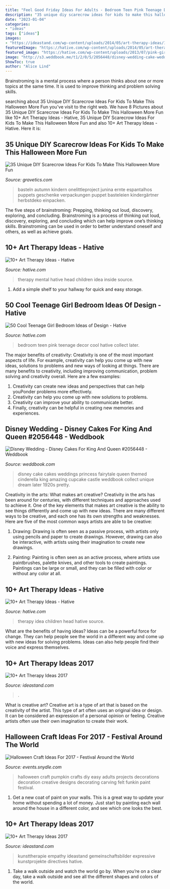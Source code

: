 ```yaml
---
title: "Feel Good Friday Ideas For Adults - Bedroom Teen Pink Teenage Decor Cool Hative Collect Later"
description: "35 unique diy scarecrow ideas for kids to make this halloween more fun"
date: "2023-01-04"
categories:
- "ideas"
tags: ["ideas"]
images:
- "https://ideastand.com/wp-content/uploads/2014/05/art-therapy-ideas/12-art-therapy-ideas.jpg"
featuredImage: "https://hative.com/wp-content/uploads/2014/05/art-therapy-ideas/9-art-therapy-ideas.jpg"
featured_image: "https://hative.com/wp-content/uploads/2013/07/pink-girls-bedroom-design-2823.jpg"
image: "http://s3.weddbook.me/t1/2/0/5/2056448/disney-wedding-cake-weddings-cake-inspirations-pinterest.jpg"
ShowToc: true
author: "Alice Lind"
---
```



Brainstroming is a mental process where a person thinks about one or more topics at the same time. It is used to improve thinking and problem solving skills.

	

		
searching about 35 Unique DIY Scarecrow Ideas For Kids To Make This Halloween More Fun you've visit to the right web. We have 8 Pictures about 35 Unique DIY Scarecrow Ideas For Kids To Make This Halloween More Fun like 10+ Art Therapy Ideas - Hative, 35 Unique DIY Scarecrow Ideas For Kids To Make This Halloween More Fun and also 10+ Art Therapy Ideas - Hative. Here it is:
		
    
## 35 Unique DIY Scarecrow Ideas For Kids To Make This Halloween More Fun

<img loading=lazy src="https://www.gravetics.com/wp-content/uploads/2017/07/Paper-Bag-Scarecrow.jpg" onerror="this.onerror=null;this.src='https://tse3.mm.bing.net/th?id=OIP.Nw2qryO_anFV9sw7I214ewHaJ4&amp;pid=15.1';" alt="35 Unique DIY Scarecrow Ideas For Kids To Make This Halloween More Fun">

_Source: gravetics.com_

>basteln autumn kindern onelittleproject junina ernte espantalhos puppets geschenke verpackungen puppet basteleien kindergärtner herbstdeko einpacken. 

	

The five steps of brainstroming: Prepping, thinking out loud, discovery, exploring, and concluding.
Brainstroming is a process of thinking out loud, discovery, exploring, and concluding which can help improve one’s thinking skills. Brainstroming can be used in order to better understand oneself and others, as well as achieve goals.

    
## 10+ Art Therapy Ideas - Hative

<img loading=lazy src="https://hative.com/wp-content/uploads/2014/05/art-therapy-ideas/7-art-therapy-ideas.jpg" onerror="this.onerror=null;this.src='https://tse1.mm.bing.net/th?id=OIP.wQEH2vgbHV2iGNyH8PIO5AHaKJ&amp;pid=15.1';" alt="10+ Art Therapy Ideas - Hative">

_Source: hative.com_

>therapy mental hative head children idea inside source. 

	

1. Add a simple shelf to your hallway for quick and easy storage.

    
## 50 Cool Teenage Girl Bedroom Ideas Of Design - Hative

<img loading=lazy src="https://hative.com/wp-content/uploads/2013/07/pink-girls-bedroom-design-2823.jpg" onerror="this.onerror=null;this.src='https://tse3.mm.bing.net/th?id=OIP.9i1kY_sbVeKv5E04zcb9GgHaFk&amp;pid=15.1';" alt="50 Cool Teenage Girl Bedroom Ideas of Design - Hative">

_Source: hative.com_

>bedroom teen pink teenage decor cool hative collect later. 

	

The major benefits of creativity:
Creativity is one of the most important aspects of life. For example, creativity can help you come up with new ideas, solutions to problems and new ways of looking at things. There are many benefits to creativity, including improving communication, problem solving and creativity overall. Here are a few examples:
1) Creativity can create new ideas and perspectives that can help youPonder problems more effectively.
2) Creativity can help you come up with new solutions to problems.
3) Creativity can improve your ability to communicate better.
4) Finally, creativity can be helpful in creating new memories and experiences.

    
## Disney Wedding - Disney Cakes For King And Queen #2056448 - Weddbook

<img loading=lazy src="http://s3.weddbook.me/t1/2/0/5/2056448/disney-wedding-cake-weddings-cake-inspirations-pinterest.jpg" onerror="this.onerror=null;this.src='https://tse4.mm.bing.net/th?id=OIP.iLpd9tluQrMmXXU65BWWGgHaLG&amp;pid=15.1';" alt="Disney Wedding - Disney Cakes For King And Queen #2056448 - Weddbook">

_Source: weddbook.com_

>disney cake cakes weddings princess fairytale queen themed cinderella king amazing cupcake castle weddbook collect unique dream later 1920s pretty. 

	

Creativity in the arts: What makes art creative?
Creativity in the arts has been around for centuries, with different techniques and approaches used to achieve it. One of the key elements that makes art creative is the ability to see things differently and come up with new ideas. There are many different ways to be creative, and each one has its own strengths and weaknesses. Here are five of the most common ways artists are able to be creative: 
1. Drawing: Drawing is often seen as a passive process, with artists only using pencils and paper to create drawings. However, drawing can also be interactive, with artists using their imagination to create new drawings.

2. Painting: Painting is often seen as an active process, where artists use paintbrushes, palette knives, and other tools to create paintings. Paintings can be large or small, and they can be filled with color or without any color at all.

    
## 10+ Art Therapy Ideas - Hative

<img loading=lazy src="https://hative.com/wp-content/uploads/2014/05/art-therapy-ideas/9-art-therapy-ideas.jpg" onerror="this.onerror=null;this.src='https://tse3.mm.bing.net/th?id=OIP.5d_62XXxTo4EzanO0V8x1AHaLO&amp;pid=15.1';" alt="10+ Art Therapy Ideas - Hative">

_Source: hative.com_

>therapy idea children head hative source. 

	

What are the benefits of having ideas?
Ideas can be a powerful force for change. They can help people see the world in a different way and come up with new ideas for solving problems. Ideas can also help people find their voice and express themselves.

    
## 10+ Art Therapy Ideas 2017

<img loading=lazy src="https://ideastand.com/wp-content/uploads/2014/05/art-therapy-ideas/12-art-therapy-ideas.jpg" onerror="this.onerror=null;this.src='https://tse2.mm.bing.net/th?id=OIP.7hIxjGXegd7aaFnlzaj2qAHaLc&amp;pid=15.1';" alt="10+ Art Therapy Ideas 2017">

_Source: ideastand.com_

>. 

	

What is creative art?
Creative art is a type of art that is based on the creativity of the artist. This type of art often uses an original idea or design. It can be considered an expression of a personal opinion or feeling. Creative artists often use their own imagination to create their work.

    
## Halloween Craft Ideas For 2017 - Festival Around The World

<img loading=lazy src="http://events.snydle.com/files/2017/06/Halloween-Craft-Ideas-For-2017-11.jpg" onerror="this.onerror=null;this.src='https://tse1.mm.bing.net/th?id=OIP.4SWD3BeIB_XLMT7JUZx5NgHaLH&amp;pid=15.1';" alt="Halloween Craft Ideas For 2017 - Festival Around the World">

_Source: events.snydle.com_

>halloween craft pumpkin crafts diy easy adults projects decorations decoration creative designs decorating carving felt funkin paint festival. 

	

1. Get a new coat of paint on your walls. This is a great way to update your home without spending a lot of money. Just start by painting each wall around the house in a different color, and see which one looks the best.

    
## 10+ Art Therapy Ideas 2017

<img loading=lazy src="https://ideastand.com/wp-content/uploads/2014/05/art-therapy-ideas/11-art-therapy-ideas.jpg" onerror="this.onerror=null;this.src='https://tse4.mm.bing.net/th?id=OIP.vZCxLfuveQg29N1a4_TArgHaHl&amp;pid=15.1';" alt="10+ Art Therapy Ideas 2017">

_Source: ideastand.com_

>kunsttherapie empathy ideastand gemeinschaftsbilder expressive kunstprojekte directives hative. 

	

1) Take a walk outside and watch the world go by. When you’re on a clear day, take a walk outside and see all the different shapes and colors of the world.

